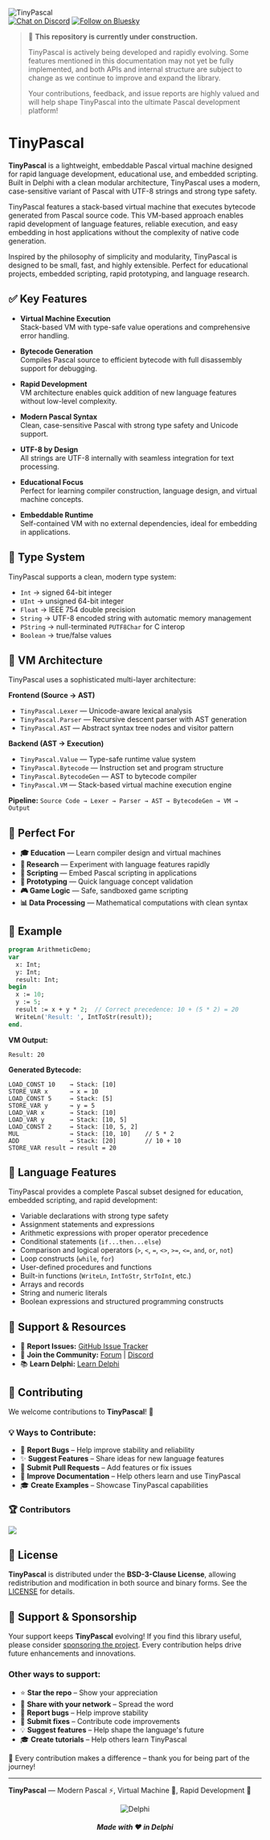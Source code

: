 ![TinyPascal](media/tinypascal.png)  
[![Chat on Discord](https://img.shields.io/discord/754884471324672040?style=for-the-badge)](https://discord.gg/tPWjMwK)
[![Follow on Bluesky](https://img.shields.io/badge/Bluesky-tinyBigGAMES-blue?style=for-the-badge&logo=bluesky)](https://bsky.app/profile/tinybiggames.com)

> 🚧 **This repository is currently under construction.**
>
> TinyPascal is actively being developed and rapidly evolving. Some features mentioned in this documentation may not yet be fully implemented, and both APIs and internal structure are subject to change as we continue to improve and expand the library.
>
> Your contributions, feedback, and issue reports are highly valued and will help shape TinyPascal into the ultimate Pascal development platform!
    
# TinyPascal
  
**TinyPascal** is a lightweight, embeddable Pascal virtual machine designed for rapid language development, educational use, and embedded scripting. Built in Delphi with a clean modular architecture, TinyPascal uses a modern, case-sensitive variant of Pascal with UTF-8 strings and strong type safety.

TinyPascal features a stack-based virtual machine that executes bytecode generated from Pascal source code. This VM-based approach enables rapid development of language features, reliable execution, and easy embedding in host applications without the complexity of native code generation.

Inspired by the philosophy of simplicity and modularity, TinyPascal is designed to be small, fast, and highly extensible. Perfect for educational projects, embedded scripting, rapid prototyping, and language research.

## ✅ Key Features

- **Virtual Machine Execution**  
  Stack-based VM with type-safe value operations and comprehensive error handling.

- **Bytecode Generation**  
  Compiles Pascal source to efficient bytecode with full disassembly support for debugging.

- **Rapid Development**  
  VM architecture enables quick addition of new language features without low-level complexity.

- **Modern Pascal Syntax**  
  Clean, case-sensitive Pascal with strong type safety and Unicode support.

- **UTF-8 by Design**  
  All strings are UTF-8 internally with seamless integration for text processing.

- **Educational Focus**  
  Perfect for learning compiler construction, language design, and virtual machine concepts.

- **Embeddable Runtime**  
  Self-contained VM with no external dependencies, ideal for embedding in applications.

## 🔧 Type System

TinyPascal supports a clean, modern type system:

- `Int` → signed 64-bit integer
- `UInt` → unsigned 64-bit integer  
- `Float` → IEEE 754 double precision
- `String` → UTF-8 encoded string with automatic memory management
- `PString` → null-terminated `PUTF8Char` for C interop
- `Boolean` → true/false values

## 🧱 VM Architecture

TinyPascal uses a sophisticated multi-layer architecture:

**Frontend (Source → AST)**
- `TinyPascal.Lexer` — Unicode-aware lexical analysis
- `TinyPascal.Parser` — Recursive descent parser with AST generation
- `TinyPascal.AST` — Abstract syntax tree nodes and visitor pattern

**Backend (AST → Execution)**
- `TinyPascal.Value` — Type-safe runtime value system  
- `TinyPascal.Bytecode` — Instruction set and program structure
- `TinyPascal.BytecodeGen` — AST to bytecode compiler
- `TinyPascal.VM` — Stack-based virtual machine execution engine

**Pipeline:** `Source Code → Lexer → Parser → AST → BytecodeGen → VM → Output`

## 🎯 Perfect For

- **🎓 Education** — Learn compiler design and virtual machines
- **🔬 Research** — Experiment with language features rapidly
- **📝 Scripting** — Embed Pascal scripting in applications  
- **🚀 Prototyping** — Quick language concept validation
- **🎮 Game Logic** — Safe, sandboxed game scripting
- **📊 Data Processing** — Mathematical computations with clean syntax

## 📜 Example

```pascal
program ArithmeticDemo;
var 
  x: Int;
  y: Int;
  result: Int;
begin
  x := 10;
  y := 5;
  result := x + y * 2;  // Correct precedence: 10 + (5 * 2) = 20
  WriteLn('Result: ', IntToStr(result));
end.
```

**VM Output:**
```
Result: 20
```

**Generated Bytecode:**
```
LOAD_CONST 10    → Stack: [10]
STORE_VAR x      → x = 10
LOAD_CONST 5     → Stack: [5]  
STORE_VAR y      → y = 5
LOAD_VAR x       → Stack: [10]
LOAD_VAR y       → Stack: [10, 5]
LOAD_CONST 2     → Stack: [10, 5, 2]
MUL              → Stack: [10, 10]    // 5 * 2
ADD              → Stack: [20]        // 10 + 10
STORE_VAR result → result = 20
```

## 🚀 Language Features

TinyPascal provides a complete Pascal subset designed for education, embedded scripting, and rapid development:

- Variable declarations with strong type safety
- Assignment statements and expressions
- Arithmetic expressions with proper operator precedence
- Conditional statements (`if...then...else`)
- Comparison and logical operators (`>`, `<`, `=`, `<>`, `>=`, `<=`, `and`, `or`, `not`)
- Loop constructs (`while`, `for`)
- User-defined procedures and functions
- Built-in functions (`WriteLn`, `IntToStr`, `StrToInt`, etc.)
- Arrays and records
- String and numeric literals
- Boolean expressions and structured programming constructs

## 💬 Support & Resources

- 🐞 **Report Issues:** [GitHub Issue Tracker](https://github.com/tinyBigGAMES/TinyPascal/issues)  
- 💬 **Join the Community:** [Forum](https://github.com/tinyBigGAMES/TinyPascal/discussions) | [Discord](https://discord.gg/tPWjMwK)  
- 📚 **Learn Delphi:** [Learn Delphi](https://learndelphi.org)  

## 🤝 Contributing

We welcome contributions to **TinyPascal**! 🚀  

### 💡 Ways to Contribute:
- 🐛 **Report Bugs** – Help improve stability and reliability
- ✨ **Suggest Features** – Share ideas for new language features  
- 🔧 **Submit Pull Requests** – Add features or fix issues
- 📖 **Improve Documentation** – Help others learn and use TinyPascal
- 🎓 **Create Examples** – Showcase TinyPascal capabilities

### 🏆 Contributors

<a href="https://github.com/tinyBigGAMES/TinyPascal/graphs/contributors">
  <img src="https://contrib.rocks/image?repo=tinyBigGAMES/TinyPascal&max=500&columns=20&anon=1" />
</a>

## 📜 License

**TinyPascal** is distributed under the **BSD-3-Clause License**, allowing redistribution and modification in both source and binary forms. 
See the [LICENSE](https://github.com/tinyBigGAMES/TinyPascal?tab=BSD-3-Clause-1-ov-file#BSD-3-Clause-1-ov-file) for details.

## 💖 Support & Sponsorship

Your support keeps **TinyPascal** evolving! If you find this library useful, please consider [sponsoring the project](https://github.com/sponsors/tinyBigGAMES). Every contribution helps drive future enhancements and innovations.

### Other ways to support:
- ⭐ **Star the repo** – Show your appreciation  
- 📢 **Share with your network** – Spread the word
- 🐛 **Report bugs** – Help improve stability
- 🔧 **Submit fixes** – Contribute code improvements
- 💡 **Suggest features** – Help shape the language's future
- 🎓 **Create tutorials** – Help others learn TinyPascal

🚀 Every contribution makes a difference – thank you for being part of the journey!  
  
---

**TinyPascal** — Modern Pascal ⚡, Virtual Machine 🤖, Rapid Development 🚀

<p align="center">
  <img src="media/delphi.png" alt="Delphi">
</p>
<h5 align="center">Made with ❤️ in Delphi</h5>